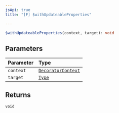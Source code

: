 ```yaml
---
jsApi: true
title: "[F] $withUpdateableProperties"

---
```

```ts
$withUpdateableProperties(context, target): void
```

## Parameters

| Parameter | Type |
| :------ | :------ |
| `context` | [`DecoratorContext`](../interfaces/DecoratorContext.md) |
| `target` | [`Type`](../type-aliases/Type.md) |

## Returns

`void`

